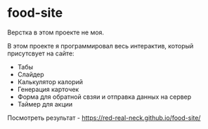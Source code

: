 # food-site

Верстка в этом проекте не моя.

В этом проекте я программировал весь интерактив, который присутсвует на сайте:
- Табы
- Слайдер
- Калькулятор калорий
- Генерация карточек
- Форма для обратной свзяи и отправка данных на сервер
- Таймер для акции

Посмотреть результат - https://red-real-neck.github.io/food-site/
